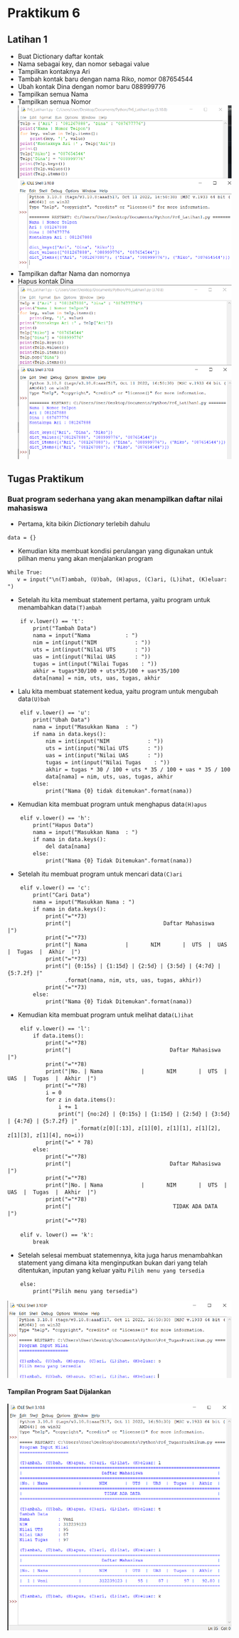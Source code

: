 # Praktikum 6
## Latihan 1 
- Buat Dictionary daftar kontak 
- Nama sebagai key, dan nomor sebagai value
- Tampilkan kontaknya Ari
- Tambah kontak baru dengan nama Riko, nomor 087654544
- Ubah kontak Dina dengan nomor baru 088999776
- Tampilkan semua Nama
- Tampilkan semua Nomor
![Gambar](pr6/pr6.2.png)
- Tampilkan daftar Nama dan nomornya
- Hapus kontak Dina
![Gambar](pr6/pr6.1.1.png)
## Tugas Praktikum
### Buat program sederhana yang akan menampilkan daftar nilai mahasiswa
- Pertama, kita bikin *Dictionary* terlebih dahulu 
```
data = {}
```
- Kemudian kita membuat kondisi perulangan yang digunakan untuk pilihan menu yang akan menjalankan program 
```
While True:
   v = input("\n(T)ambah, (U)bah, (H)apus, (C)ari, (L)ihat, (K)eluar: ")
```
- Setelah itu kita membuat statement pertama, yaitu program untuk menambahkan data```(T)ambah```
```
    if v.lower() == 't':
        print("Tambah Data")
        nama = input("Nama           : ")
        nim = int(input("NIM            : "))
        uts = int(input("Nilai UTS      : "))
        uas = int(input("Nilai UAS      : "))
        tugas = int(input("Nilai Tugas    : "))
        akhir = tugas*30/100 + uts*35/100 + uas*35/100
        data[nama] = nim, uts, uas, tugas, akhir
```
- Lalu kita membuat statement kedua, yaitu program untuk mengubah data```(U)bah```
```
    elif v.lower() == 'u':
        print("Ubah Data")
        nama = input("Masukkan Nama  : ")
        if nama in data.keys():
            nim = int(input("NIM            : "))
            uts = int(input("Nilai UTS      : "))
            uas = int(input("Nilai UAS      : "))
            tugas = int(input("Nilai Tugas    : "))
            akhir = tugas * 30 / 100 + uts * 35 / 100 + uas * 35 / 100
            data[nama] = nim, uts, uas, tugas, akhir
        else:
            print("Nama {0} tidak ditemukan".format(nama))
```
- Kemudian kita membuat program untuk menghapus data```(H)apus```
```
    elif v.lower() == 'h':
        print("Hapus Data")
        nama = input("Masukkan Nama  : ")
        if nama in data.keys():
            del data[nama]
        else:
            print("Nama {0} Tidak Ditemukan".format(nama))
```
- Setelah itu membuat program untuk mencari data```(C)ari```
```
    elif v.lower() == 'c':
        print("Cari Data")
        nama = input("Masukkan Nama : ")
        if nama in data.keys():
            print("="*73)
            print("|                             Daftar Mahasiswa                          |")
            print("="*73)
            print("| Nama            |       NIM       |  UTS  |  UAS  |  Tugas  |  Akhir  |")
            print("="*73)
            print("| {0:15s} | {1:15d} | {2:5d} | {3:5d} | {4:7d} | {5:7.2f} |"
                  .format(nama, nim, uts, uas, tugas, akhir))
            print("="*73)
        else:
            print("Nama {0} Tidak Ditemukan".format(nama))
```
- Kemudian kita membuat program untuk melihat data```(L)ihat```
```
    elif v.lower() == 'l':
        if data.items():
            print("="*78)
            print("|                               Daftar Mahasiswa                             |")
            print("="*78)
            print("|No. | Nama            |       NIM       |  UTS  |  UAS  |  Tugas  |  Akhir  |")
            print("="*78)
            i = 0
            for z in data.items():
                i += 1
                print("| {no:2d} | {0:15s} | {1:15d} | {2:5d} | {3:5d} | {4:7d} | {5:7.2f} |"
                      .format(z[0][:13], z[1][0], z[1][1], z[1][2], z[1][3], z[1][4], no=i))
            print("=" * 78)
        else:
            print("="*78)
            print("|                               Daftar Mahasiswa                             |")
            print("="*78)
            print("|No. | Nama            |       NIM       |  UTS  |  UAS  |  Tugas  |  Akhir  |")
            print("="*78)
            print("|                                TIDAK ADA DATA                              |")
            print("="*78)

    elif v. lower() == 'k':
        break
```
- Setelah selesai membuat statemennya, kita juga harus menambahkan statement yang dimana kita menginputkan bukan dari yang telah ditentukan, inputan yang keluar yaitu ```Pilih menu yang tersedia```
```
    else:
        print("Pilih menu yang tersedia")
```
![Gambar](pr6/pr6.4.png)
#### Tampilan Program Saat Dijalankan
![Gambar](pr6/pr6.3.png)
